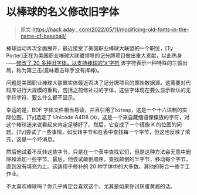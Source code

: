 # 以棒球的名义修改旧字体

> 原文:[https://hack aday . com/2022/05/11/modificing-old-fonts-in-the-name-of-baseball/](https://hackaday.com/2022/05/11/modifying-old-fonts-in-the-name-of-baseball/)

棒球运动再次全面展开，最近接受了美国职业棒球大联盟的一个职位，[Ty Porter]正在为美国职业棒球大联盟领导的记分牌项目做出重大贡献，以此热身——[修改了 20 多种旧字体，以支持棒球的'ꓘ'字符](https://blog.ty-porter.dev/development/raspberry%20pi/2022/04/26/modifying-ancient-fonts.html),该字符表示一种特殊的三振出局，称为第三击(意味着击球手没有挥棒)。

问题是美国职业棒球大联盟实体最近否决了记分牌项目的原始数据源。这需要对代码库进行大规模的重构，包括之前修补过的字体，这些字体现在要么显示默认的无字符字符，要么什么都不显示。

幸运的是，BDF 字体文件相当易读，并且引用了`bitmap`，这是一个十六进制的实际位图。[Ty]选定了 Unicode A4D8 (ꓘ)，这是一个来自藏缅语傈僳族的字符，对这个棒球迷来说看起来肯定足够好了。然后，它变成了一个镜像 K 的位图的问题。[Ty]尝试了一些事情，如反转字节和在表中查找每一个字节，但这也反映了填充，这是一个坏消息。

然后他试着不反转这些字节，只是在一个表中查找它们，但是这种方法会无意中删除和添加一些字节。最后，他尝试颠倒顺序，查找颠倒的半字节，移动每个字节，直到没有填充为止。这适用于修补的 20 种字体中的大多数。其他的符合一些手工作业。

不太喜欢棒球吗？你几乎肯定会喜欢这个，尤其是如果你讨厌蛋黄酱的话。